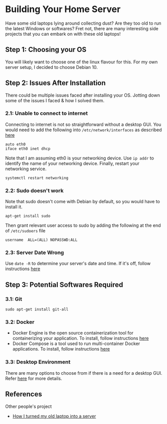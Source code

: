 # Building Your Home Server

Have some old laptops lying around collecting dust? 
Are they too old to run the latest Windows or softwares? 
Fret not, there are many interesting side projects that you can embark on with these old laptops!

## Step 1: Choosing your OS

You will likely want to choose one of the linux flavour for this.
For my own server setup, I decided to choose Debian 10.

## Step 2: Issues After Installation

There could be multiple issues faced after installing your OS.
Jotting down some of the issues I faced & how I solved them.

### 2.1: Unable to connect to internet

Connecting to internet is not so straightforward without a desktop GUI.
You would need to add the following into `/etc/network/interfaces` as described [here](https://askubuntu.com/questions/330093/cant-connect-to-a-wired-connection)

```
auto eth0
iface eth0 inet dhcp
```

Note that I am assuming eth0 is your networking device. Use `ip addr` to identify the name of your networking device.
Finally, restart your networking service.

```
systemctl restart networking
```

### 2.2: Sudo doesn't work

Note that sudo doesn't come with Debian by default, so you would have to install it.

```
apt-get install sudo
```

Then grant relevant user access to sudo by adding the following at the end of `/etc/sudoers` file

```
username  ALL=(ALL) NOPASSWD:ALL
```

### 2.3: Server Date Wrong

Use `date -R` to determine your server's date and time. If it's off, follow instructions [here](https://wiki.debian.org/NTP)

## Step 3: Potential Softwares Required

### 3.1: Git

```
sudo apt-get install git-all
```

### 3.2: Docker

- Docker Engine is the open source containerization tool for containerizing your application. To install, follow instructions [here](https://docs.docker.com/engine/install/debian/)
- Docker Compose is a tool used to run multi-container Docker applications. To install, follow instructions [here](https://docs.docker.com/compose/install/)

### 3.3: Desktop Environment

There are many options to choose from if there is a need for a desktop GUI. Refer [here](https://wiki.debian.org/DesktopEnvironment) for more details.

## References

Other people's project
- [How I turned my old laptop into a server](https://dev.to/jayesh_w/this-is-how-i-turned-my-old-laptop-into-a-server-1elf)
